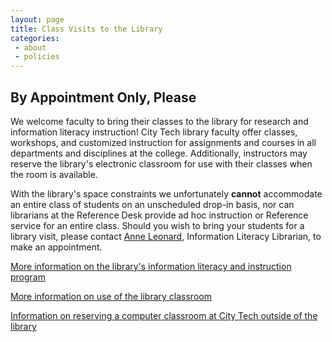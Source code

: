 ```yaml
---
layout: page
title: Class Visits to the Library
categories: 
 - about
 - policies
---
```

<h2>By Appointment Only, Please</h2>
<p>We welcome faculty to bring their classes to the library for research and information literacy instruction! City Tech library faculty offer classes, workshops, and customized instruction for assignments and courses in all departments and disciplines at the college. Additionally, instructors may reserve the library's electronic classroom for use with their classes when the room is available.</p>
<p>With the library's space constraints we unfortunately <strong>cannot</strong> accommodate an entire class of students on an unscheduled drop-in basis, nor can librarians at the Reference Desk provide ad hoc instruction or Reference service for an entire class. Should you wish to bring your students for a library visit, please contact <a href="mailto:aleonard@citytech.cuny.edu">Anne Leonard</a><a href="mailto:aleonard@citytech.cuny.edu">,</a> Information Literacy Librarian, to make an appointment.</p>
<p><a href="http://library.citytech.cuny.edu/services/faculty/teaching/instruction.html">More information on the library's information literacy and instruction program</a></p>
<p><a href="https://library.citytech.cuny.edu/about/policies/eClassroom.html">More information on use of the library classroom</a></p>
<p><a href="http://www.citytech.cuny.edu/adminfinance/reservation.shtml">Information on reserving a computer classroom at City Tech outside of the library</a></p>
